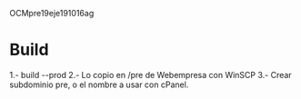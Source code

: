 OCMpre19eje191016ag



# Build
1.- build --prod
2.- Lo copio en /pre de Webempresa con WinSCP
3.- Crear subdominio pre, o el nombre a usar con cPanel.
